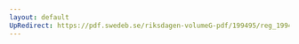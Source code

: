 ```yaml
---
layout: default
UpRedirect: https://pdf.swedeb.se/riksdagen-volumeG-pdf/199495/reg_199495/reg_199495_0128.pdf
---
```


